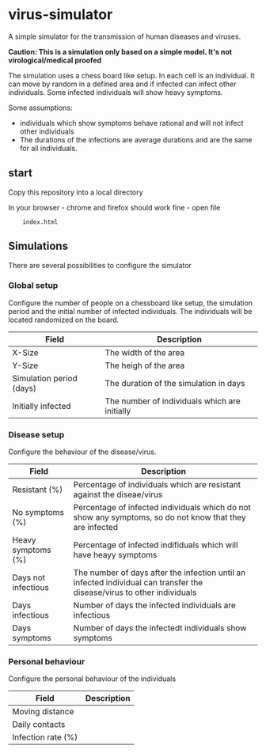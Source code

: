 # virus-simulator
A simple simulator for the transmission of human diseases and viruses.

**Caution: This is a simulation only based on a simple model. It's not virological/medical proofed**

The simulation uses a chess board like setup. In each cell is an individual. It can move by random in a defined area and if infected can infect other individuals. Some infected individuals will show heavy symptoms.

Some assumptions:

- individuals which show symptoms behave rational and will not infect other individuals
- The durations of the infections are average durations and are the same for all individuals.


## start
Copy this repository into a local directory

In your browser - chrome and firefox should work fine - open file 
```
    index.html
```
## Simulations

There are several possibilities to configure the simulator

### Global setup

Configure the number of people on a chessboard like setup, the simulation period and the initial number of infected individuals. The individuals will be located randomized on the board.

| Field  | Description |
| ------ | ----------- |
| X-Size | The width of the area |
| Y-Size | The heigh of the area |
| Simulation period (days)| The duration of the simulation in days |
| Initially infected |The number of individuals which are initially | infected

### Disease setup

Configure the behaviour of the disease/virus.

| Field  | Description |
| ------ | ----------- |
| Resistant (%)       | Percentage of individuals which are resistant against the diseae/virus |
| No symptoms (%)     | Percentage of infected individuals which do not show any symptoms, so do not know that they are infected |
| Heavy symptoms (%)  | Percentage of infected indifiduals which will have heayy symptoms |
| Days not infectious | The number of days after the infection until an infected individual can transfer the disease/virus to other individuals |
| Days infectious     | Number of days the infected individuals are infectious |
| Days symptoms       | Number of days the infectedt individuals show symptoms |

### Personal behaviour

Configure the personal behaviour of the individuals

| Field              | Description |
| ------------------ | ----------- |
| Moving distance    |
| Daily contacts     |
| Infection rate (%) |
```